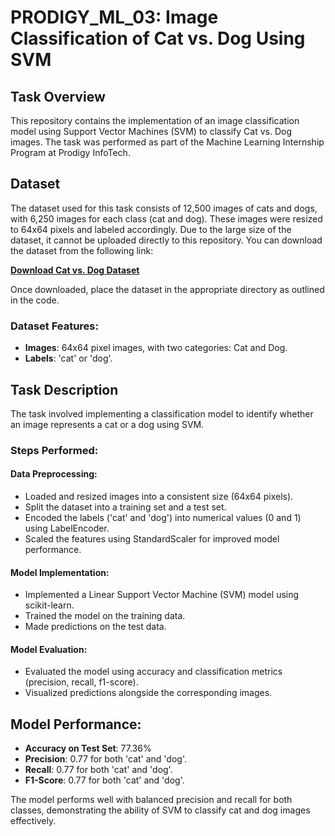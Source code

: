 # PRODIGY_ML_03: Image Classification of Cat vs. Dog Using SVM

## Task Overview
This repository contains the implementation of an image classification model using Support Vector Machines (SVM) to classify Cat vs. Dog images. The task was performed as part of the Machine Learning Internship Program at Prodigy InfoTech.

## Dataset
The dataset used for this task consists of 12,500 images of cats and dogs, with 6,250 images for each class (cat and dog). These images were resized to 64x64 pixels and labeled accordingly. Due to the large size of the dataset, it cannot be uploaded directly to this repository. You can download the dataset from the following link:

**[Download Cat vs. Dog Dataset](#)**

Once downloaded, place the dataset in the appropriate directory as outlined in the code.

### Dataset Features:
- **Images**: 64x64 pixel images, with two categories: Cat and Dog.
- **Labels**: 'cat' or 'dog'.

## Task Description
The task involved implementing a classification model to identify whether an image represents a cat or a dog using SVM.

### Steps Performed:
#### Data Preprocessing:
- Loaded and resized images into a consistent size (64x64 pixels).
- Split the dataset into a training set and a test set.
- Encoded the labels ('cat' and 'dog') into numerical values (0 and 1) using LabelEncoder.
- Scaled the features using StandardScaler for improved model performance.

#### Model Implementation:
- Implemented a Linear Support Vector Machine (SVM) model using scikit-learn.
- Trained the model on the training data.
- Made predictions on the test data.

#### Model Evaluation:
- Evaluated the model using accuracy and classification metrics (precision, recall, f1-score).
- Visualized predictions alongside the corresponding images.

## Model Performance:
- **Accuracy on Test Set**: 77.36%
- **Precision**: 0.77 for both 'cat' and 'dog'.
- **Recall**: 0.77 for both 'cat' and 'dog'.
- **F1-Score**: 0.77 for both 'cat' and 'dog'.

The model performs well with balanced precision and recall for both classes, demonstrating the ability of SVM to classify cat and dog images effectively.

